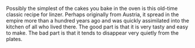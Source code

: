 Possibly the simplest of the cakes you bake in the oven is this old-time classic recipe for linzer. Perhaps originally from Austria, it spread in the empire more than a hundred years ago and was quickly assimilated into the kitchen of all who lived there. The good part is that it is very tasty and easy to make. The bad part is that it tends to disappear very quietly from the plates.